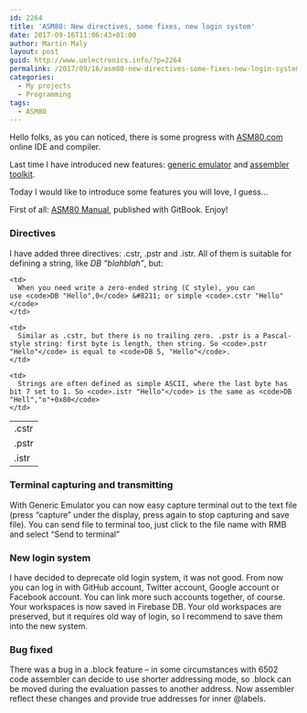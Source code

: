 ```yaml
---
id: 2264
title: 'ASM80: New directives, some fixes, new login system'
date: 2017-09-16T11:06:43+01:00
author: Martin Maly
layout: post
guid: http://www.uelectronics.info/?p=2264
permalink: /2017/09/16/asm80-new-directives-some-fixes-new-login-system/
categories:
  - My projects
  - Programming
tags:
  - ASM80
---
```

Hello folks, as you can noticed, there is some progress with [ASM80.com](https://www.asm80.com) online IDE and compiler.

Last time I have introduced new features: [generic emulator](https://www.uelectronics.info/2017/09/03/generic-emulators-for-asm80-com/) and [assembler toolkit](https://www.uelectronics.info/2017/09/09/assembler-toolkit/).

Today I would like to introduce some features you will love, I guess&#8230;

First of all: [ASM80 Manual](https://maly.gitbooks.io/asm80/), published with GitBook. Enjoy!

### Directives

I have added three directives: .cstr, .pstr and .istr. All of them is suitable for defining a string, like _DB &#8220;blahblah&#8221;_, but:

<table>
  <tr>
    <td>
      .cstr
    </td>
    
    <td>
      When you need write a zero-ended string (C style), you can use <code>DB "Hello",0</code> &#8211; or simple <code>.cstr "Hello"</code>
    </td>
  </tr>
  
  <tr>
    <td>
      .pstr
    </td>
    
    <td>
      Similar as .cstr, but there is no trailing zero. .pstr is a Pascal-style string: first byte is length, then string. So <code>.pstr "Hello"</code> is equal to <code>DB 5, "Hello"</code>.
    </td>
  </tr>
  
  <tr>
    <td>
      .istr
    </td>
    
    <td>
      Strings are often defined as simple ASCII, where the last byte has bit 7 set to 1. So <code>.istr "Hello"</code> is the same as <code>DB "Hell","o"+0x80</code>
    </td>
  </tr>
</table>

### Terminal capturing and transmitting

With Generic Emulator you can now easy capture terminal out to the text file (press &#8220;capture&#8221; under the display, press again to stop capturing and save file). You can send file to terminal too, just click to the file name with RMB and select &#8220;Send to terminal&#8221;

### New login system

I have decided to deprecate old login system, it was not good. From now you can log in with GitHub account, Twitter account, Google account or Facebook account. You can link more such accounts together, of course. Your workspaces is now saved in Firebase DB. Your old workspaces are preserved, but it requires old way of login, so I recommend to save them into the new system.

### Bug fixed

There was a bug in a .block feature &#8211; in some circumstances with 6502 code assembler can decide to use shorter addressing mode, so .block can be moved during the evaluation passes to another address. Now assembler reflect these changes and provide true addresses for inner @labels.
